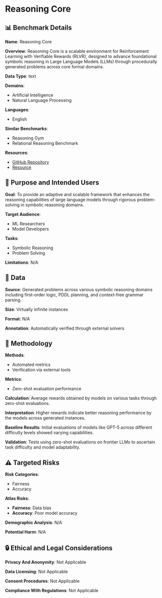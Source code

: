 # Reasoning Core

## 📊 Benchmark Details

**Name**: Reasoning Core

**Overview**: Reasoning Core is a scalable environment for Reinforcement Learning with Verifiable Rewards (RLVR), designed to advance foundational symbolic reasoning in Large Language Models (LLMs) through procedurally generated problems across core formal domains.

**Data Type**: text

**Domains**:
- Artificial Intelligence
- Natural Language Processing

**Languages**:
- English

**Similar Benchmarks**:
- Reasoning Gym
- Relational Reasoning Benchmark

**Resources**:
- [GitHub Repository](https://github.com/sileod/reasoning_core)
- [Resource](https://huggingface.co/datasets/reasoning-core/rc1)

## 🎯 Purpose and Intended Users

**Goal**: To provide an adaptive and scalable framework that enhances the reasoning capabilities of large language models through rigorous problem-solving in symbolic reasoning domains.

**Target Audience**:
- ML Researchers
- Model Developers

**Tasks**:
- Symbolic Reasoning
- Problem Solving

**Limitations**: N/A

## 💾 Data

**Source**: Generated problems across various symbolic reasoning domains including first-order logic, PDDL planning, and context-free grammar parsing.

**Size**: Virtually infinite instances

**Format**: N/A

**Annotation**: Automatically verified through external solvers

## 🔬 Methodology

**Methods**:
- Automated metrics
- Verification via external tools

**Metrics**:
- Zero-shot evaluation performance

**Calculation**: Average rewards obtained by models on various tasks through zero-shot evaluations.

**Interpretation**: Higher rewards indicate better reasoning performance by the models across generated instances.

**Baseline Results**: Initial evaluations of models like GPT-5 across different difficulty levels showed varying capabilities.

**Validation**: Tests using zero-shot evaluations on frontier LLMs to ascertain task difficulty and model adaptability.

## ⚠️ Targeted Risks

**Risk Categories**:
- Fairness
- Accuracy

**Atlas Risks**:
- **Fairness**: Data bias
- **Accuracy**: Poor model accuracy

**Demographic Analysis**: N/A

**Potential Harm**: N/A

## 🔒 Ethical and Legal Considerations

**Privacy And Anonymity**: Not Applicable

**Data Licensing**: Not Applicable

**Consent Procedures**: Not Applicable

**Compliance With Regulations**: Not Applicable
